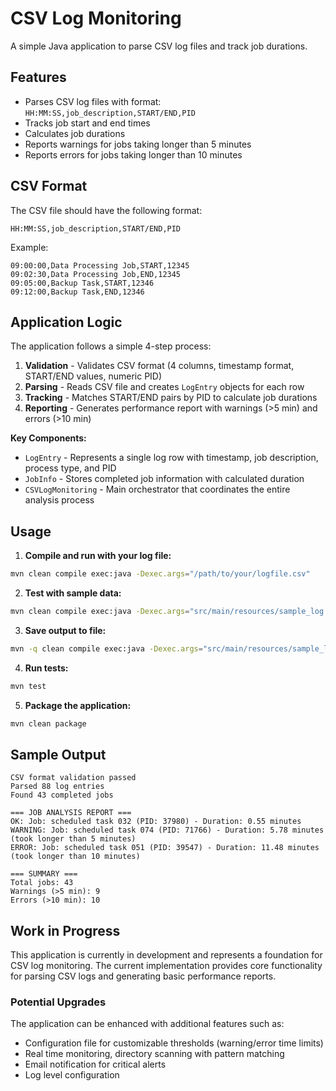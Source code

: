 # CSV Log Monitoring

A simple Java application to parse CSV log files and track job durations.

## Features

- Parses CSV log files with format: `HH:MM:SS,job_description,START/END,PID`
- Tracks job start and end times
- Calculates job durations
- Reports warnings for jobs taking longer than 5 minutes
- Reports errors for jobs taking longer than 10 minutes

## CSV Format

The CSV file should have the following format:
```
HH:MM:SS,job_description,START/END,PID
```

Example:
```
09:00:00,Data Processing Job,START,12345
09:02:30,Data Processing Job,END,12345
09:05:00,Backup Task,START,12346
09:12:00,Backup Task,END,12346
```

## Application Logic

The application follows a simple 4-step process:

1. **Validation** - Validates CSV format (4 columns, timestamp format, START/END values, numeric PID)
2. **Parsing** - Reads CSV file and creates `LogEntry` objects for each row
3. **Tracking** - Matches START/END pairs by PID to calculate job durations
4. **Reporting** - Generates performance report with warnings (>5 min) and errors (>10 min)

**Key Components:**
- `LogEntry` - Represents a single log row with timestamp, job description, process type, and PID
- `JobInfo` - Stores completed job information with calculated duration
- `CSVLogMonitoring` - Main orchestrator that coordinates the entire analysis process

## Usage

1. **Compile and run with your log file:**
```bash
mvn clean compile exec:java -Dexec.args="/path/to/your/logfile.csv"
```

2. **Test with sample data:**
```bash
mvn clean compile exec:java -Dexec.args="src/main/resources/sample_log.csv"
```

3. **Save output to file:**
```bash
mvn -q clean compile exec:java -Dexec.args="src/main/resources/sample_log.csv output.txt"
```

4. **Run tests:**
```bash
mvn test
```

5. **Package the application:**
```bash
mvn clean package
```

## Sample Output

```
CSV format validation passed
Parsed 88 log entries
Found 43 completed jobs

=== JOB ANALYSIS REPORT ===
OK: Job: scheduled task 032 (PID: 37980) - Duration: 0.55 minutes
WARNING: Job: scheduled task 074 (PID: 71766) - Duration: 5.78 minutes (took longer than 5 minutes)
ERROR: Job: scheduled task 051 (PID: 39547) - Duration: 11.48 minutes (took longer than 10 minutes)

=== SUMMARY ===
Total jobs: 43
Warnings (>5 min): 9
Errors (>10 min): 10
```

## Work in Progress

This application is currently in development and represents a foundation for CSV log monitoring. The current implementation provides core functionality for parsing CSV logs and generating basic performance reports.

### Potential Upgrades

The application can be enhanced with additional features such as:
- Configuration file for customizable thresholds (warning/error time limits)
- Real time monitoring, directory scanning with pattern matching
- Email notification for critical alerts
- Log level configuration


